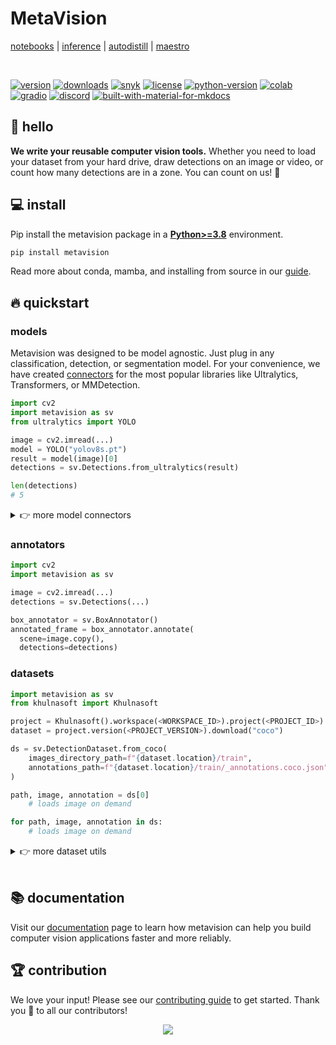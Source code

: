 # MetaVision

[notebooks](https://github.com/khulnasoft/notebooks) | [inference](https://github.com/khulnasoft/inference) | [autodistill](https://github.com/autodistill/autodistill) | [maestro](https://github.com/khulnasoft/multimodal-maestro)

<br>

[![version](https://badge.fury.io/py/metavision.svg)](https://badge.fury.io/py/metavision)
[![downloads](https://img.shields.io/pypi/dm/metavision)](https://pypistats.org/packages/metavision)
[![snyk](https://snyk.io/advisor/python/metavision/badge.svg)](https://snyk.io/advisor/python/metavision)
[![license](https://img.shields.io/pypi/l/metavision)](https://github.com/khulnasoft/metavision/blob/main/LICENSE.md)
[![python-version](https://img.shields.io/pypi/pyversions/metavision)](https://badge.fury.io/py/metavision)
[![colab](https://colab.research.google.com/assets/colab-badge.svg)](https://colab.research.google.com/github/khulnasoft/metavision/blob/main/demo.ipynb)
[![gradio](https://img.shields.io/badge/%F0%9F%A4%97%20Hugging%20Face-Spaces-blue)](https://huggingface.co/spaces/Khulnasoft/Annotators)
[![discord](https://img.shields.io/discord/1159501506232451173?logo=discord&label=discord&labelColor=fff&color=5865f2&link=https%3A%2F%2Fdiscord.gg%2FGbfgXGJ8Bk)](https://discord.gg/GbfgXGJ8Bk)
[![built-with-material-for-mkdocs](https://img.shields.io/badge/Material_for_MkDocs-526CFE?logo=MaterialForMkDocs&logoColor=white)](https://squidfunk.github.io/mkdocs-material/)

</div>

## 👋 hello

**We write your reusable computer vision tools.** Whether you need to load your dataset from your hard drive, draw detections on an image or video, or count how many detections are in a zone. You can count on us! 🤝

## 💻 install

Pip install the metavision package in a
[**Python>=3.8**](https://www.python.org/) environment.

```bash
pip install metavision
```

Read more about conda, mamba, and installing from source in our [guide](https://khulnasoft.github.io/metavision/).

## 🔥 quickstart

### models

Metavision was designed to be model agnostic. Just plug in any classification, detection, or segmentation model. For your convenience, we have created [connectors](https://metavision.khulnasoft.com/latest/detection/core/#detections) for the most popular libraries like Ultralytics, Transformers, or MMDetection.

```python
import cv2
import metavision as sv
from ultralytics import YOLO

image = cv2.imread(...)
model = YOLO("yolov8s.pt")
result = model(image)[0]
detections = sv.Detections.from_ultralytics(result)

len(detections)
# 5
```

<details>
<summary>👉 more model connectors</summary>

- inference

  ```python
  import cv2
  import metavision as sv
  from inference import get_model

  image = cv2.imread(...)
  model = get_model(model_id="yolov8s-640", api_key=<KHULNASOFT API KEY>)
  result = model.infer(image)[0]
  detections = sv.Detections.from_inference(result)

  len(detections)
  # 5
  ```

</details>

### annotators

```python
import cv2
import metavision as sv

image = cv2.imread(...)
detections = sv.Detections(...)

box_annotator = sv.BoxAnnotator()
annotated_frame = box_annotator.annotate(
  scene=image.copy(),
  detections=detections)
```

### datasets

```python
import metavision as sv
from khulnasoft import Khulnasoft

project = Khulnasoft().workspace(<WORKSPACE_ID>).project(<PROJECT_ID>)
dataset = project.version(<PROJECT_VERSION>).download("coco")

ds = sv.DetectionDataset.from_coco(
    images_directory_path=f"{dataset.location}/train",
    annotations_path=f"{dataset.location}/train/_annotations.coco.json",
)

path, image, annotation = ds[0]
    # loads image on demand

for path, image, annotation in ds:
    # loads image on demand
```

<details close>
<summary>👉 more dataset utils</summary>

- load

  ```python
  dataset = sv.DetectionDataset.from_yolo(
      images_directory_path=...,
      annotations_directory_path=...,
      data_yaml_path=...
  )

  dataset = sv.DetectionDataset.from_pascal_voc(
      images_directory_path=...,
      annotations_directory_path=...
  )

  dataset = sv.DetectionDataset.from_coco(
      images_directory_path=...,
      annotations_path=...
  )
  ```

- split

  ```python
  train_dataset, test_dataset = dataset.split(split_ratio=0.7)
  test_dataset, valid_dataset = test_dataset.split(split_ratio=0.5)

  len(train_dataset), len(test_dataset), len(valid_dataset)
  # (700, 150, 150)
  ```

- merge

  ```python
  ds_1 = sv.DetectionDataset(...)
  len(ds_1)
  # 100
  ds_1.classes
  # ['dog', 'person']

  ds_2 = sv.DetectionDataset(...)
  len(ds_2)
  # 200
  ds_2.classes
  # ['cat']

  ds_merged = sv.DetectionDataset.merge([ds_1, ds_2])
  len(ds_merged)
  # 300
  ds_merged.classes
  # ['cat', 'dog', 'person']
  ```

- save

  ```python
  dataset.as_yolo(
      images_directory_path=...,
      annotations_directory_path=...,
      data_yaml_path=...
  )

  dataset.as_pascal_voc(
      images_directory_path=...,
      annotations_directory_path=...
  )

  dataset.as_coco(
      images_directory_path=...,
      annotations_path=...
  )
  ```

- convert

  ```python
  sv.DetectionDataset.from_yolo(
      images_directory_path=...,
      annotations_directory_path=...,
      data_yaml_path=...
  ).as_pascal_voc(
      images_directory_path=...,
      annotations_directory_path=...
  )
  ```

</details>

<br/>

## 📚 documentation

Visit our [documentation](https://khulnasoft.github.io/metavision) page to learn how metavision can help you build computer vision applications faster and more reliably.

## 🏆 contribution

We love your input! Please see our [contributing guide](https://github.com/khulnasoft/metavision/blob/main/CONTRIBUTING.md) to get started. Thank you 🙏 to all our contributors!

<p align="center">
    <a href="https://github.com/khulnasoft/metavision/graphs/contributors">
      <img src="https://contrib.rocks/image?repo=khulnasoft/metavision" />
    </a>
</p>

